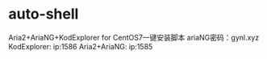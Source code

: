 # auto-shell
Aria2+AriaNG+KodExplorer for CentOS7一键安装脚本
ariaNG密码：gynl.xyz
KodExplorer:     ip:1586
Aria2+AriaNG:    ip:1585
